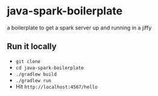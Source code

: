 # java-spark-boilerplate
a boilerplate to get a spark server up and running in a jiffy

## Run it locally
- `git clone`
- `cd java-spark-boilerplate`
- `./gradlew build`
- `./gradlew run`
- Hit `http://localhost:4567/hello`
